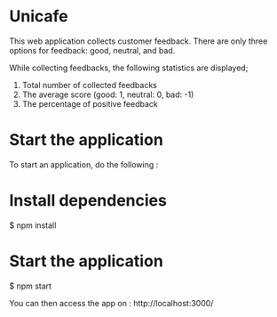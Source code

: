 # Unicafe
 This web application collects customer feedback. There are only three options for feedback: good, neutral, and bad.  
 
 While collecting feedbacks, the following statistics are displayed;  
 
1. Total number of collected feedbacks 
2. The average score (good: 1, neutral: 0, bad: -1) 
3. The percentage of positive feedback

# Start the application

To start an application, do the following :

# Install dependencies
$ npm install
# Start the application
$ npm start

You can then access the app on : http://localhost:3000/
